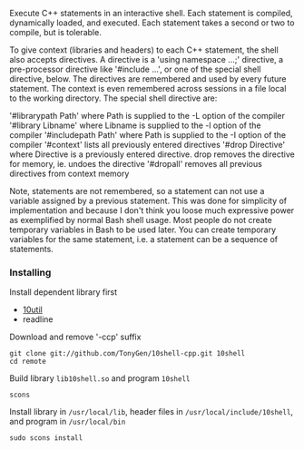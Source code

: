 Execute C++ statements in an interactive shell. Each statement is compiled, dynamically loaded, and executed. Each statement takes a second or two to compile, but is tolerable.

To give context (libraries and headers) to each C++ statement, the shell also accepts directives. A directive is a 'using namespace ...;' directive, a pre-processor directive like '#include ...', or one of the special shell directive, below. The directives are remembered and used by every future statement. The context is even remembered across sessions in a file local to the working directory.
The special shell directive are:

'#librarypath Path' where Path is supplied to the -L option of the compiler
'#library Libname' where Libname is supplied to the -l option of the compiler
'#includepath Path' where Path is supplied to the -I option of the compiler
'#context' lists all previously entered directives
'#drop Directive' where Directive is a previously entered directive. drop removes the directive for memory, ie. undoes the directive
'#dropall' removes all previous directives from context memory

Note, statements are not remembered, so a statement can not use a variable assigned by a previous statement. This was done for simplicity of implementation and because I don't think you loose much expressive power as exemplified by normal Bash shell usage. Most people do not create temporary variables in Bash to be used later. You can create temporary variables for the same statement, i.e. a statement can be a sequence of statements.

### Installing

Install dependent library first

- [10util](https://github.com/TonyGen/10util-cpp)
- readline

Download and remove '-ccp' suffix

	git clone git://github.com/TonyGen/10shell-cpp.git 10shell
	cd remote

Build library `lib10shell.so` and program `10shell`

	scons

Install library in `/usr/local/lib`, header files in `/usr/local/include/10shell`, and program in `/usr/local/bin`

	sudo scons install

